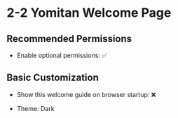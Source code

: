 # 2-2 Yomitan Welcome Page

## Recommended Permissions

- Enable optional permissions: ✅

## Basic Customization

- Show this welcome guide on browser startup: ❌

- Theme: Dark
